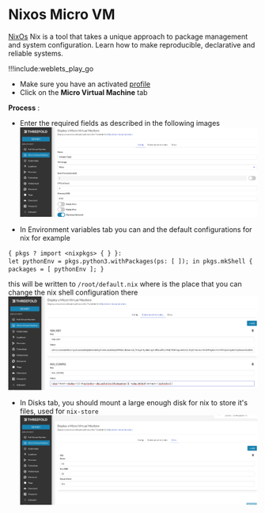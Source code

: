 # Nixos Micro VM

[NixOs](https://nixos.org) Nix is a tool that takes a unique approach to package management and system configuration. Learn how to make reproducible, declarative and reliable systems.

!!!include:weblets_play_go

- Make sure you have an activated [profile](weblets_profile_manager)
- Click on the **Micro Virtual Machine** tab

**Process** :

- Enter the required fields as described in the following images
  ![](img/nixos_micro1.png)

- In Environment variables tab you can and the default configurations for nix for example

```
{ pkgs ? import <nixpkgs> { } }:
let pythonEnv = pkgs.python3.withPackages(ps: [ ]); in pkgs.mkShell { packages = [ pythonEnv ]; }
```

this will be written to `/root/default.nix` where is the place that you can change the nix shell configuration there
![](img/nixos_micro2.png)

- In Disks tab, you should mount a large enough disk for nix to store it's files, used for `nix-store`
  ![](img/nixos_micro3.png)